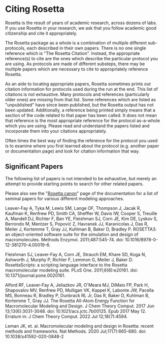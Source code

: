 Citing Rosetta
===============

Rosetta is the result of years of academic research, across dozens of labs.
If you use Rosetta in your research, we ask that you follow academic good citizenship and cite it appropriately.

The Rosetta package as a whole is a combination of multiple different sub-protocols, each described in their own papers.
There is no one single reference which is "The Rosetta Citation". 
Instead, the appropriate reference(s) to cite are the ones which describe the particular protocol you are using.
As protocols are made of different substeps, there may be multiple papers which are necessary to cite to appropriately reference Rosetta.

As an aide to locating appropriate papers, Rosetta sometimes prints out citation information for protocols used during the run at the end.
This list of citations is not exhaustive. Many protocols and references (particularly older ones) are missing from that list.
Some references which are listed as "unpublished" have since been published, but the Rosetta output has not been updated.
Additionally, a reference being printed simply means that a section of the code related to that paper has been called. 
It does not mean that reference is the most appropriate reference for the protocol as-a-whole which you are using.
Please read and understand the papers listed and incorporate them into your citations appropriately.

Often times the best way of finding the reference for the protocol you used is to examine where you first learned about the protocol
(e.g. another paper or documentation page) and look for citation information that way. 

Significant Papers
------------------

The following list of papers is not intended to be exhaustive, but merely an attempt to provide starting points to search for other related papers.

Please also see the "[Rosetta canon](https://www.rosettacommons.org/docs/latest/getting_started/Rosetta-canon)" page of the documentation for a list of seminal papers for various different modeling approaches.


Leaver-Fay A, Tyka M, Lewis SM, Lange OF, Thompson J, Jacak R, Kaufman K, Renfrew PD, Smith CA, Sheffler W, Davis IW, Cooper S, Treuille A, Mandell DJ, Richter F, Ban YE, Fleishman SJ, Corn JE, Kim DE, Lyskov S, Berrondo M, Mentzer S, Popović Z, Havranek JJ, Karanicolas J, Das R, Meiler J, Kortemme T, Gray JJ, Kuhlman B, Baker D, Bradley P. ROSETTA3: an object-oriented software suite for the simulation and design of macromolecules. Methods Enzymol. 2011;487:545-74. doi: 10.1016/B978-0-12-381270-4.00019-6.

Fleishman SJ, Leaver-Fay A, Corn JE, Strauch EM, Khare SD, Koga N, Ashworth J, Murphy P, Richter F, Lemmon G, Meiler J, Baker D. RosettaScripts: a scripting language interface to the Rosetta macromolecular modeling suite. PLoS One. 2011;6(6):e20161. doi: 10.1371/journal.pone.0020161. 

Alford RF, Leaver-Fay A, Jeliazkov JR, O'Meara MJ, DiMaio FP, Park H, Shapovalov MV, Renfrew PD, Mulligan VK, Kappel K, Labonte JW, Pacella MS, Bonneau R, Bradley P, Dunbrack RL Jr, Das R, Baker D, Kuhlman B, Kortemme T, Gray JJ. The Rosetta All-Atom Energy Function for Macromolecular Modeling and Design. J Chem Theory Comput. 2017 Jun 13;13(6):3031-3048. doi: 10.1021/acs.jctc.7b00125. Epub 2017 May 12. Erratum in: J Chem Theory Comput. 2022 Jul 12;18(7):4594.

Leman JK, et. al. Macromolecular modeling and design in Rosetta: recent methods and frameworks. Nat Methods. 2020 Jul;17(7):665-680. doi: 10.1038/s41592-020-0848-2 
